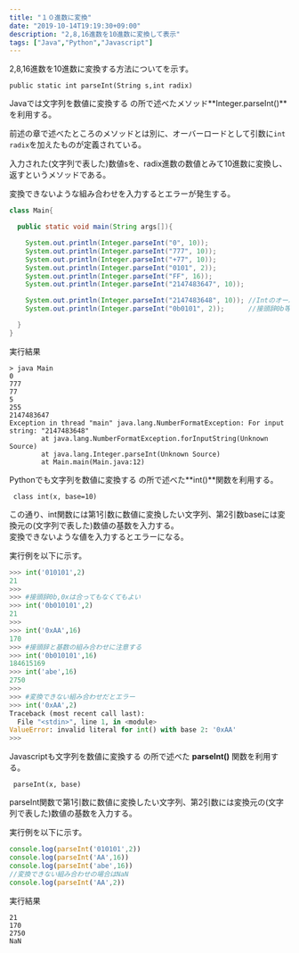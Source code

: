 ```yaml
---
title: "１０進数に変換"
date: "2019-10-14T19:19:30+09:00"
description: "2,8,16進数を10進数に変換して表示"
tags: ["Java","Python","Javascript"]
---
```


2,8,16進数を10進数に変換する方法についてを示す。  

<div class="note_content_by_programming_language" id="note_content_Java">

`public static int parseInt(String s,int radix)`  

Javaでは文字列を数値に変換する の所で述べたメソッド**Integer.parseInt()**を利用する。  

前述の章で述べたところのメソッドとは別に、オーバーロードとして引数に`int radix`を加えたものが定義されている。  

入力された(文字列で表した)数値sを、radix進数の数値とみて10進数に変換し、返すというメソッドである。  

変換できないような組み合わせを入力するとエラーが発生する。  

```java
class Main{

  public static void main(String args[]){

    System.out.println(Integer.parseInt("0", 10));
    System.out.println(Integer.parseInt("777", 10));
    System.out.println(Integer.parseInt("+77", 10));
    System.out.println(Integer.parseInt("0101", 2));
    System.out.println(Integer.parseInt("FF", 16));
    System.out.println(Integer.parseInt("2147483647", 10));

    System.out.println(Integer.parseInt("2147483648", 10)); //Intのオーバーフローなのでエラー
    System.out.println(Integer.parseInt("0b0101", 2));      //接頭辞0b等は含めなくてよい。これもエラー

  }
}
```

実行結果

```
> java Main      
0
777
77
5
255
2147483647
Exception in thread "main" java.lang.NumberFormatException: For input string: "2147483648"
        at java.lang.NumberFormatException.forInputString(Unknown Source)
        at java.lang.Integer.parseInt(Unknown Source)
        at Main.main(Main.java:12)
```

</div>
<div class="note_content_by_programming_language" id="note_content_Python">

Pythonでも文字列を数値に変換する の所で述べた**int()**関数を利用する。  

` class int(x, base=10)`  

この通り、int関数には第1引数に数値に変換したい文字列、第2引数baseには変換元の(文字列で表した)数値の基数を入力する。  
変換できないような値を入力するとエラーになる。  

実行例を以下に示す。  

```python
>>> int('010101',2) 
21
>>>
>>> #接頭辞0b,0xは合ってもなくてもよい
>>> int('0b010101',2)  
21
>>>
>>> int('0xAA',16) 
170
>>> #接頭辞と基数の組み合わせに注意する
>>> int('0b010101',16) 
184615169
>>> int('abe',16) 
2750
>>>
>>> #変換できない組み合わせだとエラー
>>> int('0xAA',2)      
Traceback (most recent call last):
  File "<stdin>", line 1, in <module>
ValueError: invalid literal for int() with base 2: '0xAA'
>>>
```

</div>
<div class="note_content_by_programming_language" id="note_content_Javascript">

Javascriptも文字列を数値に変換する の所で述べた **parseInt()** 関数を利用する。  

` parseInt(x, base)`  

parseInt関数で第1引数に数値に変換したい文字列、第2引数には変換元の(文字列で表した)数値の基数を入力する。  

実行例を以下に示す。  

```javascript
console.log(parseInt('010101',2)) 
console.log(parseInt('AA',16))
console.log(parseInt('abe',16))
//変換できない組み合わせの場合はNaN
console.log(parseInt('AA',2))
```

実行結果

```
21
170
2750
NaN
```

</div>

